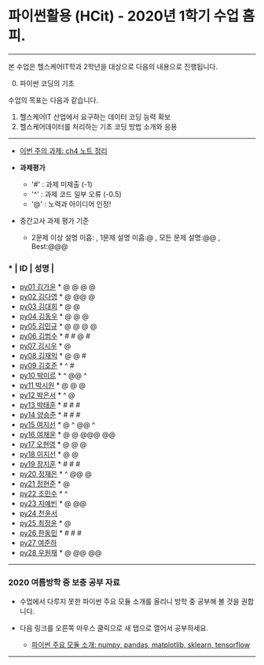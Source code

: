 # **파이썬활용 (HCit)** - 2020년 1학기 수업 홈피.
---
본 수업은 헬스케어IT학과 2학년을 대상으로 다음의 내용으로 진행됩니다.

0. 파이썬 코딩의 기초

수업의 목표는 다음과 같습니다.

1. 헬스케어IT 산업에서 요구하는 데이터 코딩 능력 확보
2. 헬스케어데이터를 처리하는 기초 코딩 방법 소개와 응용
---
- [이번 주의 과제: ch4 노트 정리](https://github.com/Redwoods/Py/tree/master/py2020/DOit)

- **과제평가**
  - '#' : 과제 미제출 (-1)
  - '^' : 과제 코드 일부 오류 (-0.5)
  - '@' : 노력과 아이디어 인정!

- 중간고사 과제 평가 기준
  - 2문제 이상 설명 미흡: , 1문제 설명 미흡:@ , 모든 문제 설명:@@ , Best:@@@    
  
### * | ID | 성명 |
- [py01	김가윤](https://github.com/20193253/py01) * @ @ @ @
- [py02	김다영](https://github.com/dayeong918/py02) * @ @@ @
- [py03	김대희](https://github.com/eoreordl/py03) * @ @
- [py04	김동우](https://github.com/dongwoo314/py04) * @ @ @
- [py05	김민규](https://github.com/Skystar728/py05) * @ @ @ @
- [py06	김범수](https://github.com/bum3632/py06) * # # @ #
- [py07	김시우](https://github.com/oceanshrimp/py07) * @
- [py08	김재익](https://github.com/kim0129s/py08) * @ @ #
- [py09	김호준](https://github.com/hojoooon/py09) * ^ #
- [py10	박미르](https://github.com/py10/py10) * ^ @@ ^
- [py11	박시원](https://github.com/w2j1y12/py11) * @ @ @
- [py12	박은서](https://github.com/dmstj0162/py12) * ^ @
- [py13	박태훈](https://github.com/py13taehun/py13) * # # #
- [py14	양승준](https://github.com/sj0328/py14) * # # #
- [py15	여지선](https://github.com/jiseonY/py15) * @ ^ @@ ^
- [py16	여채윤](https://github.com/ducodbs0516/py16) * @ @ @@@ @@
- [py17	오현영](https://github.com/Oh-HyunYoung/py17) * @ @ @
- [py18	이지선](https://github.com/jiseon0516/py18) * @ @
- [py19	장지훈](https://github.com/jihoon119/py19) * # # #
- [py20	정재은](https://github.com/joung-jaeeun/py20) * ^ @@ @
- [py21	정현준](https://github.com/jhjhj0703/py21) * @
- [py22	조민수](https://github.com/rmfltm854/py22) * ^
- [py23	지예빈](https://github.com/Obliqueflo/py23) * @ @@
- [py24	천윤서](https://github.com/)
- [py25	최정윤](https://github.com/jeongy72/py25) * @
- [py26	한동민](https://github.com/a151122/py26) * # # #
- [py27	여준하](https://github.com/)
- [py28 우원재](https://github.com/SALRIGO/py28) * @ @@ @@

---

### 2020 여름방학 중 보충 공부 자료
- 수업에서 다루지 못한 파이썬 주요 모듈 소개를 올리니 방학 중 공부해 볼 것을 권합니다.  
- 다음 링크를 오른쪽 마우스 클릭으로 새 탭으로 열어서 공부하세요.

  - [파이썬 주요 모듈 소개: numpy, pandas, matplotlib, sklearn, tensorflow](https://github.com/Redwoods/Py/tree/master/py2019/Lec/notebook/py_modules/)

---


